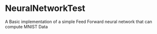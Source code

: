 # NeuralNetworkTest
A Basic implementation of a simple Feed Forward neural network that can compute MNIST Data
